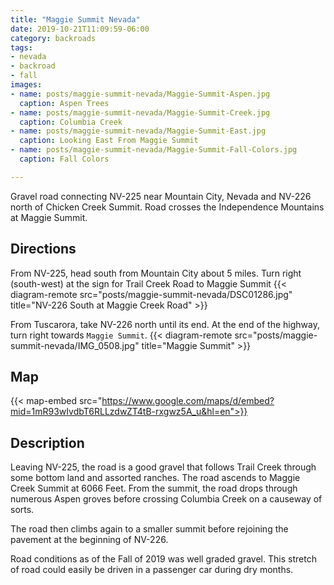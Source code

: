 ```yaml
---
title: "Maggie Summit Nevada"
date: 2019-10-21T11:09:59-06:00
category: backroads
tags: 
- nevada
- backroad
- fall
images:
- name: posts/maggie-summit-nevada/Maggie-Summit-Aspen.jpg
  caption: Aspen Trees
- name: posts/maggie-summit-nevada/Maggie-Summit-Creek.jpg
  caption: Columbia Creek
- name: posts/maggie-summit-nevada/Maggie-Summit-East.jpg
  caption: Looking East From Maggie Summit
- name: posts/maggie-summit-nevada/Maggie-Summit-Fall-Colors.jpg
  caption: Fall Colors

---
```


Gravel road connecting NV-225 near Mountain City, Nevada and NV-226 north of Chicken Creek Summit.  Road crosses the Independence Mountains at Maggie Summit.
<!--more-->

## Directions
From NV-225, head south from Mountain City about 5 miles.  Turn right (south-west) at the sign for Trail Creek Road to Maggie Summit
{{< diagram-remote src="posts/maggie-summit-nevada/DSC01286.jpg" title="NV-226 South at Maggie Creek Road" >}}

From Tuscarora, take NV-226 north until its end.  At the end of the highway, turn right towards `Maggie Summit`.
{{< diagram-remote src="posts/maggie-summit-nevada/IMG_0508.jpg" title="Maggie Summit" >}}

## Map
{{< map-embed src="https://www.google.com/maps/d/embed?mid=1mR93wIvdbT6RLLzdwZT4tB-rxgwz5A_u&hl=en">}}

## Description
Leaving NV-225, the road is a good gravel that follows Trail Creek through some bottom land and assorted ranches.  The road ascends to Maggie Creek Summit at 6066 Feet.  From the summit, the road drops through numerous Aspen groves before crossing Columbia Creek on a causeway of sorts.  

The road then climbs again to a smaller summit before rejoining the pavement at the beginning of NV-226.

Road conditions as of the Fall of 2019 was well graded gravel.  This stretch of road could easily be driven in a passenger car during dry months.
